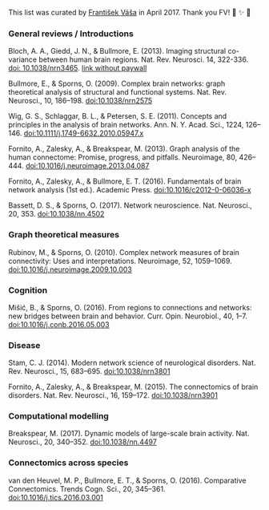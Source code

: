 This list was curated by [František Váša](https://github.com/frantisekvasa) in April 2017. Thank you FV! :tada: :sparkles: :balloon:

### General reviews / Introductions

Bloch, A. A., Giedd, J. N., & Bullmore, E. (2013). Imaging structural co-variance between human brain regions. Nat. Rev. Neurosci. 14, 322-336. [doi: 10.1038/nrn3465](http://www.nature.com/nrn/journal/v14/n5/full/nrn3465.html).  [link without paywall](https://www.ncbi.nlm.nih.gov/pmc/articles/PMC4043276/)

Bullmore, E., & Sporns, O. (2009). Complex brain networks: graph theoretical analysis of structural and functional systems. Nat. Rev. Neurosci., 10, 186–198. [doi:10.1038/nrn2575](https://doi.org/10.1038/nrn2575)

Wig, G. S., Schlaggar, B. L., & Petersen, S. E. (2011). Concepts and principles in the analysis of brain networks. Ann. N. Y. Acad. Sci., 1224, 126–146. [doi:10.1111/j.1749-6632.2010.05947.x](https://doi.org/10.1111/j.1749-6632.2010.05947.x)

Fornito, A., Zalesky, A., & Breakspear, M. (2013). Graph analysis of the human connectome: Promise, progress, and pitfalls. Neuroimage, 80, 426–444. [doi:10.1016/j.neuroimage.2013.04.087](https://doi.org/10.1016/j.neuroimage.2013.04.087)

Fornito, A., Zalesky, A., & Bullmore, E. T. (2016). Fundamentals of brain network analysis (1st ed.). Academic Press. [doi:10.1016/c2012-0-06036-x](https://doi.org/10.1016/c2012-0-06036-x)

Bassett, D. S., & Sporns, O. (2017). Network neuroscience. Nat. Neurosci., 20, 353. [doi:10.1038/nn.4502](https://doi.org/10.1038/nn.4502)

### Graph theoretical measures

Rubinov, M., & Sporns, O. (2010). Complex network measures of brain connectivity: Uses and interpretations. Neuroimage, 52, 1059–1069. [doi:10.1016/j.neuroimage.2009.10.003](https://doi.org/10.1016/j.neuroimage.2009.10.003)

### Cognition

Mišić, B., & Sporns, O. (2016). From regions to connections and networks: new bridges between brain and behavior. Curr. Opin. Neurobiol., 40, 1–7. [doi:10.1016/j.conb.2016.05.003](https://doi.org/10.1016/j.conb.2016.05.003)

### Disease

Stam, C. J. (2014). Modern network science of neurological disorders. Nat. Rev. Neurosci., 15, 683–695. [doi:10.1038/nrn3801](https://doi.org/10.1038/nrn3801)

Fornito, A., Zalesky, A., & Breakspear, M. (2015). The connectomics of brain disorders. Nat. Rev. Neurosci., 16, 159–172. [doi:10.1038/nrn3901](https://doi.org/10.1038/nrn3901)

### Computational modelling

Breakspear, M. (2017). Dynamic models of large-scale brain activity. Nat. Neurosci., 20, 340–352. [doi:10.1038/nn.4497](https://doi.org/10.1038/nn.4497)

### Connectomics across species

van den Heuvel, M. P., Bullmore, E. T., & Sporns, O. (2016). Comparative Connectomics. Trends Cogn. Sci., 20, 345–361. [doi:10.1016/j.tics.2016.03.001](https://doi.org/10.1016/j.tics.2016.03.001)
